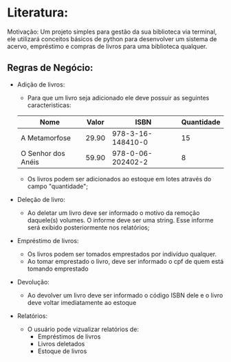 # Literatura: 
Motivação: Um projeto simples para gestão da sua biblioteca via terminal, ele utilizará conceitos básicos de python para desenvolver um sistema de acervo, empréstimo e compras de livros para uma biblioteca qualquer.

## Regras de Negócio:
- Adição de livros:
    - Para que um livro seja adicionado ele deve possuir as seguintes caracteristicas: 

    | Nome               | Valor  | ISBN          | Quantidade |
    |--------------------|--------|---------------|------------|
    | A Metamorfose      | 29.90  | 978-3-16-148410-0 | 15         |
    | O Senhor dos Anéis | 59.90  | 978-0-06-202402-2 | 8          |
    
    - Os livros podem ser adicionados ao estoque em lotes através do campo "quantidade";
    
- Deleção de livro:
    - Ao deletar um livro deve ser informado o motivo da remoção daquele(s) volumes. O informe deve ser uma string. Esse informe será exibido posteriormente nos relatórios;

- Empréstimo de livros: 
    - Os livros podem ser tomados emprestados por indivíduo qualquer.
    - Ao tomar emprestado o livro, deve ser informado o cpf de quem está tomando emprestado

- Devolução:
    - Ao devolver um livro deve ser informado o código ISBN dele e o livro deve voltar imediatamente ao estoque
- Relatórios: 
    - O usuário pode vizualizar relatórios de:
        - Empréstimos de livros
        - Livros deletados
        - Estoque de livros